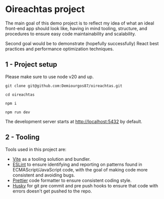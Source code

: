 # Oireachtas project

The main goal of this demo project is to reflect my idea of what an ideal front-end app should look like, having in mind tooling, structure, and procedures to ensure easy code maintainability and scalability.

Second goal would be to demonstrate (hopefully successfully) React best practices and performance optimization techniques.

## 1 - Project setup

Please make sure to use node v20 and up.

```
git clone git@github.com:Demiourgos87/oireachtas.git
```
```
cd oireachtas
```
```
npm i
```
```
npm run dev
```
The development server starts at [http://localhost:5432](http://localhost:5432) by default.

## 2 - Tooling
Tools used in this project are:
- [Vite](https://vite.dev/) as a tooling solution and bundler.
- [ESLint](https://eslint.org/) to ensure identifying and reporting on patterns found in ECMAScript/JavaScript code, with the goal of making code more consistent and avoiding bugs.
- [Prettier](https://prettier.io/) code formatter to ensure consistent coding style.
- [Husky](https://typicode.github.io/husky/) for git pre commit and pre push hooks to ensure that code with errors doesn't get pushed to the repo.
